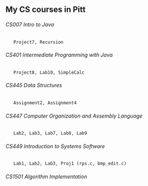 ## My CS courses in Pitt

###### CS007 Intro to Java
       Project7, Recursion
###### CS401 Intermediate Programming with Java
       Project8, Lab10, SimpleCalc
###### CS445 Data Structures
       Assignment2, Assignment4
###### CS447 Computer Organization and Assembly Language
       Lab2, Lab3, Lab7, Lab8, Lab9
###### CS449 Introduction to Systems Software
       Lab1, Lab2, Lab3, Proj1 (rps.c, bmp_edit.c)
###### CS1501 Algorithm Implementation
